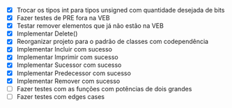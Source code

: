 - [X] Trocar os tipos int para tipos unsigned com quantidade desejada de bits
- [X] Fazer testes de PRE fora na VEB
- [X] Testar remover elementos que já não estão na VEB
- [X] Implementar Delete()
- [X] Reorganizar projeto para o padrão de classes com codependência
- [X] Implementar Incluir com sucesso
- [X] Implementar Imprimir com sucesso
- [X] Implementar Sucessor com sucesso
- [X] Implementar Predecessor com sucesso
- [X] Implementar Remover com sucesso
- [ ] Fazer testes com as funções com potências de dois grandes
- [ ] Fazer testes com edges cases
